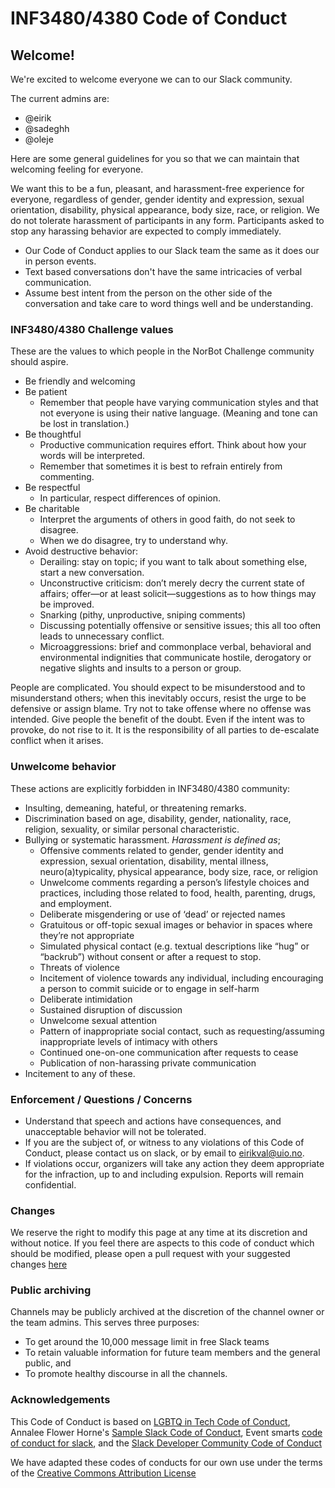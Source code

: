 # INF3480/4380 Code of Conduct

## Welcome!
We're excited to welcome everyone we can to our Slack community.

The current admins are:

- @eirik
- @sadeghh
- @oleje

Here are some general guidelines for you so that we can maintain that welcoming feeling for everyone.

We want this to be a fun, pleasant, and harassment-free experience for everyone, regardless of gender, gender identity and expression, 
sexual orientation, disability, physical appearance, body size, race, or religion. 
We do not tolerate harassment of participants in any form. 
Participants asked to stop any harassing behavior are expected to comply immediately.

- Our Code of Conduct applies to our Slack team the same as it does our in person events.
- Text based conversations don't have the same intricacies of verbal communication. 
- Assume best intent from the person on the other side of the conversation and take care to word things well and be understanding.


### INF3480/4380 Challenge values
These are the values to which people in the NorBot Challenge community should aspire.

- Be friendly and welcoming
- Be patient
  - Remember that people have varying communication styles and that not everyone is using their native language. (Meaning and tone can be lost in translation.)
- Be thoughtful
  - Productive communication requires effort. Think about how your words will be interpreted.
  - Remember that sometimes it is best to refrain entirely from commenting.
- Be respectful
  - In particular, respect differences of opinion.
- Be charitable
  - Interpret the arguments of others in good faith, do not seek to disagree.
  - When we do disagree, try to understand why.
- Avoid destructive behavior:
  - Derailing: stay on topic; if you want to talk about something else, start a new conversation.
  - Unconstructive criticism: don’t merely decry the current state of affairs; offer—or at least solicit—suggestions as to how things may be improved.
  - Snarking (pithy, unproductive, sniping comments)
  - Discussing potentially offensive or sensitive issues; this all too often leads to unnecessary conflict.
  - Microaggressions: brief and commonplace verbal, behavioral and environmental indignities that communicate hostile, derogatory or negative slights and insults to a person or group.
 
People are complicated. You should expect to be misunderstood and to misunderstand others; when this inevitably occurs, resist the urge to be defensive or assign blame. Try not to take offense where no offense was intended. Give people the benefit of the doubt. Even if the intent was to provoke, do not rise to it. It is the responsibility of all parties to de-escalate conflict when it arises.

### Unwelcome behavior
These actions are explicitly forbidden in INF3480/4380 community:

- Insulting, demeaning, hateful, or threatening remarks.
- Discrimination based on age, disability, gender, nationality, race, religion, sexuality, or similar personal characteristic.
- Bullying or systematic harassment. *Harassment is defined as*;
  - Offensive comments related to gender, gender identity and expression, sexual orientation, disability, mental illness, neuro(a)typicality, physical appearance, body size, race, or religion
  - Unwelcome comments regarding a person’s lifestyle choices and practices, including those related to food, health, parenting, drugs, and employment.
  - Deliberate misgendering or use of ‘dead’ or rejected names
  - Gratuitous or off-topic sexual images or behavior in spaces where they’re not appropriate
  - Simulated physical contact (e.g. textual descriptions like “hug” or “backrub”) without consent or after a request to stop.
  - Threats of violence
  - Incitement of violence towards any individual, including encouraging a person to commit suicide or to engage in self-harm
  - Deliberate intimidation
  - Sustained disruption of discussion
  - Unwelcome sexual attention
  - Pattern of inappropriate social contact, such as requesting/assuming inappropriate levels of intimacy with others
  - Continued one-on-one communication after requests to cease
  - Publication of non-harassing private communication
- Incitement to any of these.


### Enforcement / Questions / Concerns

- Understand that speech and actions have consequences, and unacceptable behavior will not be tolerated.
- If you are the subject of, or witness to any violations of this Code of Conduct, please contact us on slack, or by email to eirikval@uio.no.
- If violations occur, organizers will take any action they deem appropriate for the infraction, up to and including expulsion. Reports will remain confidential.
 

### Changes
We reserve the right to modify this page at any time at its discretion and without notice.
If you feel there are aspects to this code of conduct which should be modified, please open a pull request with your suggested changes [here](https://github.com/KvalheimRacing/INF3480/codeofconduct.md)


### Public archiving
Channels may be publicly archived at the discretion of the channel owner or the team admins. This serves three purposes:

- To get around the 10,000 message limit in free Slack teams
- To retain valuable information for future team members and the general public, and
- To promote healthy discourse in all the channels.


### Acknowledgements
This Code of Conduct is based on [LGBTQ in Tech Code of Conduct](http://lgbtq.technology/coc.html), 
Annalee Flower Horne's [Sample Slack Code of Conduct](https://gist.github.com/annalee/2cddeff11357c3a8a613583ebca4dc17), Event smarts [code of conduct for slack](https://eventsmart.com/terms-and-conditions/slack-code-conduct/), and the [Slack Developer Community Code of Conduct](https://api.slack.com/docs/community-code-of-conduct)

We have adapted these codes of conducts for our own use under the terms of the [Creative Commons Attribution License](https://creativecommons.org/licenses/by/4.0/)

